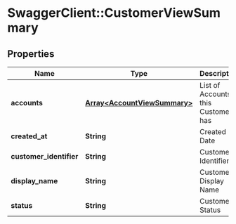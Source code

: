 # SwaggerClient::CustomerViewSummary

## Properties
Name | Type | Description | Notes
------------ | ------------- | ------------- | -------------
**accounts** | [**Array&lt;AccountViewSummary&gt;**](AccountViewSummary.md) | List of Accounts this Customer has | 
**created_at** | **String** | Created Date | 
**customer_identifier** | **String** | Customer Identifier | 
**display_name** | **String** | Customer Display Name | 
**status** | **String** | Customer Status | 


